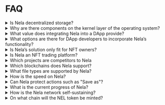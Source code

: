 # FAQ

<details>

<summary>Is Nela decentralized storage?</summary>

Yes and no. Nela itself is a decentralized ownership infrastructure, it comprises a set of components, some concerning file security and digital rights management and others concerning asset storage and asset delivery. Decentralized storage is only a component of Nela’s infrastructure.

</details>

<details>

<summary>Why are there components on the kernel layer of the operating system?</summary>

A wide range of existing software has been designed and implemented to edit and parse a multitude of digital file formats for desktop and mobile terminals. It is unrealistic to require legacy systems and file formats to adapt in accordance to the requirements of the blockchain. To provide security for all file type and application standards, encryption and decryption must occur in the operating system.

By combining the operating system with the decentralized blockchain network, file owners can have full control over the entire life-cycle (creation, distribution, usage, and destruction) of their digital assets.

</details>

<details>

<summary>What value does integrating Nela into a DApp provide?</summary>

No solution currently exists that provides the level of monetization flexibility and asset security that Nela provides. Digital asset rental is possible, adding additional revenue streams to NFT asset owners, whether time based rental, PPV, and even renting out of redistribution rights. Because the file is encrypted even during use and its access control is governed by the blockchain, digital asset owners can guarantee that access will be revoked at the end of the rental period and that plaintext can never be obtained by the end user, protecting the owner’s intellectual property from abuse.

</details>

<details>

<summary>What options are there for DApp developers to incorporate Nela’s functionality?</summary>

Nela’s SDK is modular and calls to the network are HTTP based. At its most basic level, traditional websites can incorporate Nela’s access control functionality through a simple library and webpage, however they cannot guarantee full intellectual property protection, as this requires downloadable modules.

Nela’s SDK provides the Local Service module. Local Service can be incorporated straight into DApps developed using the standard webapp stack. User’s downloading these DApps will be able to use Nela’s full functionality for files accessible through the DApp.

For the full effects of IP protection, DApp developers can incorporate the DSFS (Decentralized Secure Real-Time File System) and Security Sandbox modules to provide protection at the kernel layer of the operating system. With this, users will be able to use any type of file with any native software without the ability to duplicate or abuse the asset (a .psd file can be opened with Photoshp, a .mp4 with VLC, etc).

Lastly, Nela will release the Nela Browser. A browser client with all of Nela’s modules built-in to it. User’s who access using the Nela Browser will have full access to Nela’s functionality and it will act as a portal for the DApp ecosystem

</details>

<details>

<summary>Is Nela’s solution only fit for NFT owners?</summary>

No. Nela is a decentralized ownership solution and live distribution network. Sophisticated but easy-to-use monetization strategies make it a prime tool to expand what owners are able to do with their NFTs. Keeping this in mind, since Nela provides a commercial grade, high-speed decentralized storage and delivery network also makes it prime infrastructure for decentralized websites, games and general digital file delivery.

</details>

<details>

<summary>Is Nela an NFT trading platform?</summary>

No.

</details>

<details>

<summary>Which projects are competitors to Nela</summary>



</details>

<details>

<summary>Which blockchains does Nela support?</summary>



</details>

<details>

<summary>What file types are supported by Nela?</summary>



</details>

<details>

<summary>How is the speed on Nela?</summary>



</details>

<details>

<summary>Can Nela protect actions such as "Save as"?</summary>



</details>

<details>

<summary>What is the current progress of Nela?</summary>



</details>

<details>

<summary>How is the Nela network self-sustaining?</summary>



</details>

<details>

<summary>On what chain will the NEL token be minted?</summary>



</details>
